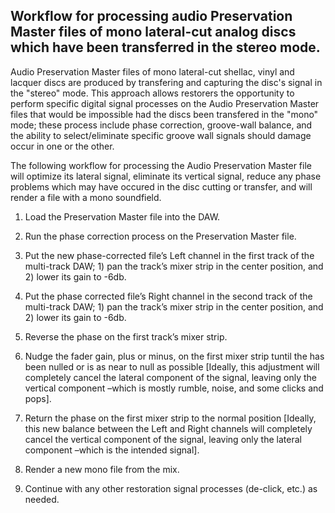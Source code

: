 ## Workflow for processing audio Preservation Master files of mono lateral-cut analog discs which have been transferred in the stereo mode.

Audio Preservation Master files of mono lateral-cut shellac, vinyl and lacquer discs are produced by transfering and capturing the disc's signal in the "stereo" mode.  This approach allows restorers the opportunity to perform specific digital signal processes on the Audio Preservation Master files that would be impossible had the discs been transfered in the "mono" mode; these process include phase correction, groove-wall balance, and the ability to select/eliminate specific groove wall signals should damage occur in one or the other.

The following workflow for processing the Audio Preservation Master file will optimize its lateral signal, eliminate its vertical signal, reduce any phase problems which may have occured in the disc cutting or transfer, and will render a file with a mono soundfield.  


1. Load the Preservation Master file into the DAW.   

1. Run the phase correction process on the Preservation Master file.  

1. Put the new phase-corrected file’s Left channel in the first track of the multi-track DAW; 1) pan the track’s mixer strip in the center position, and 2)
lower its gain to -6db.   

1. Put the phase corrected file’s Right channel in the second track of the multi-track DAW; 1) pan the track’s mixer strip in the center position, and 2)
lower its gain to -6db. 

1. Reverse the phase on the first track’s mixer strip.  

1. Nudge the fader gain, plus or minus, on the first mixer strip tuntil the has been nulled or is as near to null as possible [Ideally, this adjustment will completely cancel the lateral component of the signal, leaving only the vertical component –which is mostly rumble, noise, and some clicks and pops].   

1. Return the phase on the first mixer strip to the normal position [Ideally, this new balance between the Left and Right channels will completely cancel the vertical component of the signal, leaving only the lateral component –which is the intended signal].   

1. Render a new mono file from the mix.  

1. Continue with any other restoration signal processes (de-click, etc.) as needed.  
